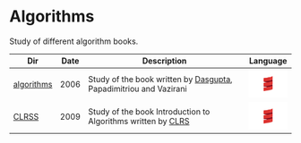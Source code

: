 # Algorithms


Study of different algorithm books.

|          Dir             | Date |  Description | Language |
|--------------------------|------|--------------|-------------|
| [algorithms](algorithms) | 2006 | Study of the book written by [Dasgupta](http://cseweb.ucsd.edu/~dasgupta/book/index.html), Papadimitriou and Vazirani | <img src="images/Scala_logo.png" width=72px height=50px><img> |
| [CLRSS](CLRSS)           | 2009 | Study of the book Introduction to Algorithms written by [CLRS](https://en.wikipedia.org/wiki/Introduction_to_Algorithms) | <img src="images/Scala_logo.png" width=72px height=50px><img> |



